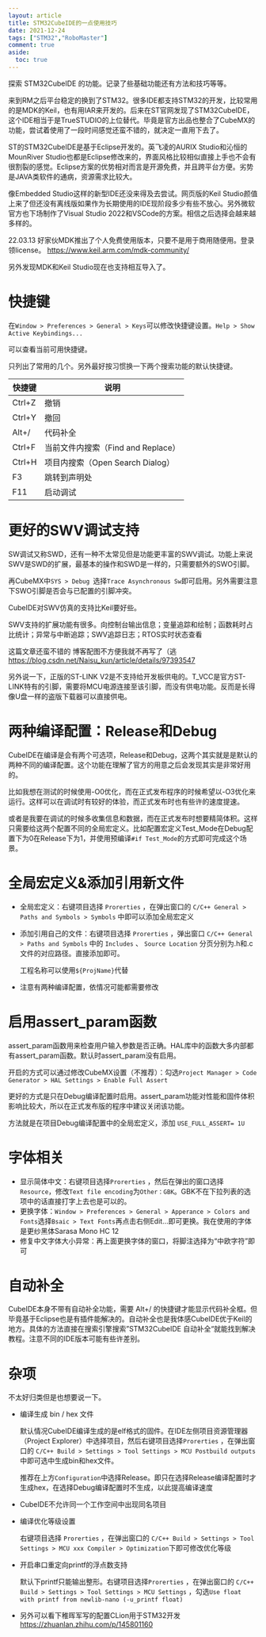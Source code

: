 ```yaml
---
layout: article
title: STM32CubeIDE的一点使用技巧
date: 2021-12-24
tags: ["STM32","RoboMaster"]
comment: true
aside:
  toc: true
---
```


探索 STM32CubeIDE 的功能。记录了些基础功能还有方法和技巧等等。

<!--more-->

来到RM之后平台稳定的换到了STM32。很多IDE都支持STM32的开发，比较常用的是MDK的Keil，也有用IAR来开发的。后来在ST官网发现了STM32CubeIDE，这个IDE相当于是TrueSTUDIO的上位替代。毕竟是官方出品也整合了CubeMX的功能，尝试着使用了一段时间感觉还蛮不错的，就决定一直用下去了。

ST的STM32CubeIDE是基于Eclipse开发的。英飞凌的AURIX Studio和沁恒的MounRiver Studio也都是Eclipse修改来的，界面风格比较相似直接上手也不会有很割裂的感觉。Eclipse方案的优势相对而言是开源免费，并且跨平台方便。劣势是JAVA类软件的通病，资源需求比较大。

像Embedded Studio这样的新型IDE还没来得及去尝试。网页版的Keil Studio颜值上来了但还没有离线版如果作为长期使用的IDE现阶段多少有些不放心。另外微软官方也下场制作了Visual Studio 2022和VSCode的方案。相信之后选择会越来越多样的。



22.03.13 好家伙MDK推出了个人免费使用版本，只要不是用于商用随便用。登录领license。 https://www.keil.arm.com/mdk-community/

另外发现MDK和Keil Studio现在也支持相互导入了。



# 快捷键

在`Window > Preferences > General > Keys`可以修改快捷键设置。`Help > Show Active Keybindings...`

可以查看当前可用快捷键。

只列出了常用的几个。另外最好按习惯换一下两个搜索功能的默认快捷键。

| 快捷键 | 说明                               |
| ------ | ---------------------------------- |
| Ctrl+Z | 撤销                               |
| Ctrl+Y | 撤回                               |
| Alt+/  | 代码补全                           |
| Ctrl+F | 当前文件内搜索（Find and Replace） |
| Ctrl+H | 项目内搜索（Open Search Dialog）   |
| F3     | 跳转到声明处                       |
| F11    | 启动调试                           |



# 更好的SWV调试支持

SW调试又称SWD，还有一种不太常见但是功能更丰富的SWV调试。功能上来说SWV是SWD的扩展，最基本的操作和SWD是一样的，只需要额外的SWO引脚。

再CubeMX中`SYS > Debug `选择`Trace Asynchronous Sw`即可启用。另外需要注意下SWO引脚是否会与已配置的引脚冲突。

CubeIDE对SWV仿真的支持比Keil要好些。


SWV支持的扩展功能有很多。向控制台输出信息；变量追踪和绘制；函数耗时占比统计；异常与中断追踪；SWV追踪日志；RTOS实时状态查看

这篇文章还蛮不错的 博客配图不方便我就不再写了（逃 https://blog.csdn.net/Naisu_kun/article/details/97393547

另外说一下，正版的ST-LINK V2是不支持给开发板供电的。T_VCC是官方ST-LINK特有的引脚，需要将MCU电源连接至该引脚，而没有供电功能。反而是长得像U盘一样的盗版下载器可以直接供电。



# 两种编译配置：Release和Debug

CubeIDE在编译是会有两个可选项，Release和Debug，这两个其实就是是默认的两种不同的编译配置。这个功能在理解了官方的用意之后会发现其实是非常好用的。

比如我想在测试的时候使用-O0优化，而在正式发布程序的时候希望以-O3优化来运行。这样可以在调试时有较好的体验，而正式发布时也有些许的速度提速。

或者是我要在调试的时候多收集信息和数据，而在正式发布时想要精简体积。这样只需要给这两个配置不同的全局宏定义。比如配置宏定义Test_Mode在Debug配置下为0在Release下为1，并使用预编译`#if Test_Mode`的方式即可完成这个场景。



# 全局宏定义&添加引用新文件

- 全局宏定义：右键项目选择 `Prorerties` ，在弹出窗口的 `C/C++ General > Paths and Symbols > Symbols` 中即可以添加全局宏定义

- 添加引用自己的文件：右键项目选择 `Prorerties` ，弹出窗口 `C/C++ General > Paths and Symbols` 中的 `Includes` 、 `Source Location` 分页分别为.h和.c文件的对应路径。直接添加即可。

  工程名称可以使用`${ProjName}`代替

- 注意有两种编译配置，依情况可能都需要修改

  

# 启用assert_param函数

assert_param函数用来检查用户输入参数是否正确。HAL库中的函数大多内部都有assert_param函数。默认时assert_param没有启用。

开启的方式可以通过修改CubeMX设置（不推荐）：勾选`Project Manager > Code Generator > HAL Settings > Enable Full Assert`

更好的方式是只在Debug编译配置时启用。assert_param功能对性能和固件体积影响比较大，所以在正式发布版的程序中建议关闭该功能。

方法就是在项目Debug编译配置中的全局宏定义，添加 `USE_FULL_ASSERT= 1U`



# 字体相关

- 显示简体中文：右键项目选择`Prorerties` ，然后在弹出的窗口选择`Resource`，修改`Text file encoding`为`Other：GBK`。GBK不在下拉列表的选项中的话直接打字上去也是可以的。
- 更换字体：`Window > Preferences > General > Apperance > Colors and Fonts`选择`Bsaic > Text Fonts`再点击右侧Edit...即可更换。我在使用的字体是更纱黑体Sarasa Mono HC 12
- 修复中文字体大小异常：再上面更换字体的窗口，将脚注选择为“中欧字符”即可



# 自动补全

CubeIDE本身不带有自动补全功能，需要 Alt+/  的快捷键才能显示代码补全框。但毕竟基于Eclipse也是有插件能解决的。自动补全也是我体感CubeIDE优于Keil的地方。具体的方法直接在搜索引擎搜索”STM32CubeIDE 自动补全“就能找到解决教程。注意不同的IDE版本可能有些许差别。



# 杂项

不太好归类但是也想要说一下。

- 编译生成 bin / hex 文件

  默认情况CubeIDE编译生成的是elf格式的固件。在IDE左侧项目资源管理器（Project Explorer）中选择项目，然后右键项目选择`Prorerties` ，在弹出窗口的 `C/C++ Build > Settings > Tool Settings > MCU Postbuild outputs` 中即可选中生成bin和hex文件。

  推荐在上方`Configuration`中选择Release。即只在选择Release编译配置时才生成hex，在选择Debug编译配置时不生成，以此提高编译速度

- CubeIDE不允许同一个工作空间中出现同名项目

- 编译优化等级设置

  右键项目选择 `Prorerties` ，在弹出窗口的 `C/C++ Build > Settings > Tool Settings > MCU xxx Compiler > Optimization`下即可修改优化等级

- 开启串口重定向printf的浮点数支持

  默认下printf只能输出整形。右键项目选择`Prorerties` ，在弹出窗口的 `C/C++ Build > Settings > Tool Settings > MCU Settings` ，勾选`Use float with printf from newlib-nano (-u_printf float)` 
  
- 另外可以看下稚晖军写的配置CLion用于STM32开发 https://zhuanlan.zhihu.com/p/145801160

